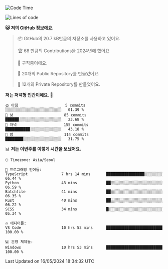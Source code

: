   <!--START_SECTION:waka-->
![Code Time](http://img.shields.io/badge/Code%20Time-579%20hrs%208%20mins-blue)

![Lines of code](https://img.shields.io/badge/%EC%A0%80%EB%8A%94%20%EC%97%AC%ED%83%9C%EA%B9%8C%EC%A7%80%20-274.6%20thousand%20%EC%A4%84%EC%9D%98%20%EC%BD%94%EB%93%9C%EB%A5%BC%20%EC%9E%91%EC%84%B1%ED%96%88%EC%96%B4%EC%9A%94.-blue)

**🐱 저의 GitHub 정보에요.** 

> 📦 GitHub의 20.7 kB만큼의 저장소를 사용하고 있어요. 
 > 
> 🏆 68 만큼의 Contributions을 2024년에 했어요
 > 
> 💼 구직중이에요.
 > 
> 📜 20개의 Public Repository를 만들었어요. 
 > 
> 🔑 12개의 Private Repository를 만들었어요. 
 > 
**저는 저녁형 인간이에요. 🦉** 

```text
🌞 아침                     5 commits           ░░░░░░░░░░░░░░░░░░░░░░░░░   01.39 % 
🌆 낮　                     85 commits          ██████░░░░░░░░░░░░░░░░░░░   23.68 % 
🌃 저녁                     155 commits         ███████████░░░░░░░░░░░░░░   43.18 % 
🌙 밤　                     114 commits         ████████░░░░░░░░░░░░░░░░░   31.75 % 
```


📊 **저는 이번주를 이렇게 시간을 보냈어요.** 

```text
🕑︎ Timezone: Asia/Seoul

💬 프로그래밍 언어들: 
TypeScript               7 hrs 14 mins       █████████████████░░░░░░░░   66.44 % 
Python                   43 mins             ██░░░░░░░░░░░░░░░░░░░░░░░   06.59 % 
Batchfile                41 mins             ██░░░░░░░░░░░░░░░░░░░░░░░   06.35 % 
Rust                     40 mins             ██░░░░░░░░░░░░░░░░░░░░░░░   06.22 % 
SCSS                     34 mins             █░░░░░░░░░░░░░░░░░░░░░░░░   05.34 % 

🔥 에디터들: 
VS Code                  10 hrs 53 mins      █████████████████████████   100.00 % 

💻 운영 체제들: 
Windows                  10 hrs 53 mins      █████████████████████████   100.00 % 
```


 Last Updated on 16/05/2024 18:34:32 UTC
<!--END_SECTION:waka-->
